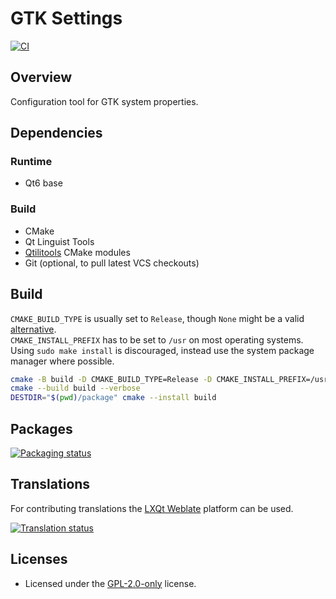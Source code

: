 # GTK Settings

[![CI]](https://github.com/qtilities/gtk-conf/actions/workflows/build.yml)

## Overview

Configuration tool for GTK system properties.

## Dependencies

### Runtime

- Qt6 base

### Build

- CMake
- Qt Linguist Tools
- [Qtilitools] CMake modules
- Git (optional, to pull latest VCS checkouts)

## Build

`CMAKE_BUILD_TYPE` is usually set to `Release`, though `None` might be a valid [alternative].<br>
`CMAKE_INSTALL_PREFIX` has to be set to `/usr` on most operating systems.<br>
Using `sudo make install` is discouraged, instead use the system package manager where possible.

```bash
cmake -B build -D CMAKE_BUILD_TYPE=Release -D CMAKE_INSTALL_PREFIX=/usr -W no-dev
cmake --build build --verbose
DESTDIR="$(pwd)/package" cmake --install build
```

## Packages

[![Packaging status]](https://repology.org/project/gtk-conf/versions)

## Translations

For contributing translations the [LXQt Weblate] platform can be used.

[![Translation status]](https://translate.lxqt-project.org/widgets/qtilities/)

## Licenses

- Licensed under the [GPL-2.0-only] license.


[alternative]:          https://wiki.archlinux.org/title/CMake_package_guidelines#Fixing_the_automatic_optimization_flag_override
[CI]:                   https://github.com/qtilities/gtk-conf/actions/workflows/build.yml/badge.svg
[GPL-2.0-only]:         COPYING
[LXQt Weblate]:         https://translate.lxqt-project.org/projects/qtilities/gtk-conf/
[Packaging status]:     https://repology.org/badge/vertical-allrepos/gtk-conf.svg
[Qtilitools]:           https://github.com/qtilities/qtilitools/
[Translation status]:   https://translate.lxqt-project.org/widgets/qtilities/-/gtk-conf/multi-auto.svg
